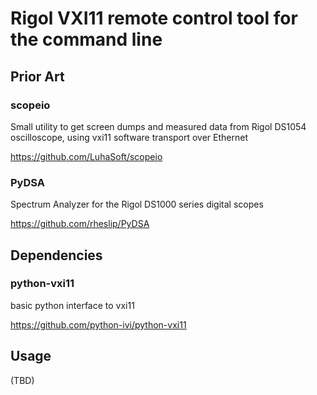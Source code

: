 
# Rigol VXI11 remote control tool for the command line

## Prior Art

### scopeio

Small utility to get screen dumps and measured data from Rigol DS1054 oscilloscope, using vxi11 software transport over Ethernet

https://github.com/LuhaSoft/scopeio

### PyDSA

Spectrum Analyzer for the Rigol DS1000 series digital scopes

https://github.com/rheslip/PyDSA

## Dependencies

### python-vxi11

basic python interface to vxi11

https://github.com/python-ivi/python-vxi11

## Usage

(TBD)

